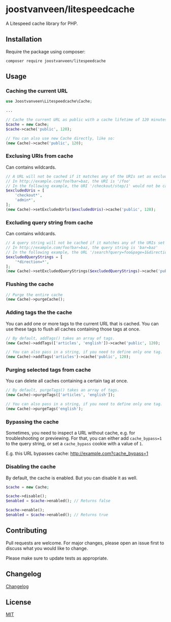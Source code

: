 # joostvanveen/litespeedcache
A Litespeed cache library for PHP.

## Installation
Require the package using composer:
```
composer require joostvanveen/litespeedcache
```
## Usage
### Caching the current URL
```php
use Joostvanveen\Litespeedcache\Cache;

...

// Cache the current URL as public with a cache lifetime of 120 minutes
$cache = new Cache;
$cache->cache('public', 120);

// You can also use new Cache directly, like so:
(new Cache)->cache('public', 120);
```

### Exclusing URIs from cache

Can contains wildcards.
```php
// A URL will not be cached if it matches any of the URIs set as excluded.
// In http://example.com/foo?bar=baz, the URI is '/foo'
// In the following example, the URI '/checkout/step/1' would not be cached. 
$excludedUris = [
    'checkout*',
    'admin*',
];
(new Cache)->setExcludedUrls($excludedUris)->cache('public', 120);
```

### Excluding query string from cache 

Can contains wildcards.
```php
// A query string will not be cached if it matches any of the URIs set as excluded.
// In http://example.com/foo?bar=baz, the query string is 'bar=baz'
// In the following example, the URL '/search?query=foo&page=1&direction=desc' would not be cached. 
$excludedQueryStrings = [
    '*direction=*',
];
(new Cache)->setExcludedQueryStrings($excludedQueryStrings)->cache('public', 120);
```
                            
### Flushing the cache
```php
// Purge the entire cache
(new Cache)->purgeCache();
```

### Adding tags the the cache
You can add one or more tags to the current URL that is cached. You can use these tags to flush all caches containing those tags at once.
```php
// By default, addTags() takes an array of tags.
(new Cache)->addTags(['articles', 'english'])->cache('public', 120);

// You can also pass in a string, if you need to define only one tag.
(new Cache)->addTags('articles')->cache('public', 120);
``` 

### Purging selected tags from cache
You can delete all caches containing a certain tag at once.
```php
// By default, purgeTags() takes an array of tags.
(new Cache)->purgeTags(['articles', 'english']);

// You can also pass in a string, if you need to define only one tag.
(new Cache)->purgeTags('english');
``` 

### Bypassing the cache
Sometimes, you need to inspect a URL without cache, e.g. for troubleshooting or previewing. 
For that, you can either add `cache_bypass=1` to the query string, or set a `cache_bypass` cookie with a value of `1`.

E.g. this URL bypasses cache: http://example.com?cache_bypass=1

### Disabling the cache
By default, the cache is enabled. But you can disable it as well.
```php
$cache = new Cache; 

$cache->disable();
$enabled = $cache->enabled(); // Returns false

$cache->enable();
$enabled = $cache->enabled(); // Returns true
```

## Contributing
Pull requests are welcome. For major changes, please open an issue first to discuss what you would like to change.

Please make sure to update tests as appropriate.

## Changelog
[Changelog](/joostvanveen/litespeedcache/blob/master/CHANGELOG.md)

## License
[MIT](/joostvanveen/litespeedcache/blob/master/LICENSE.md)
